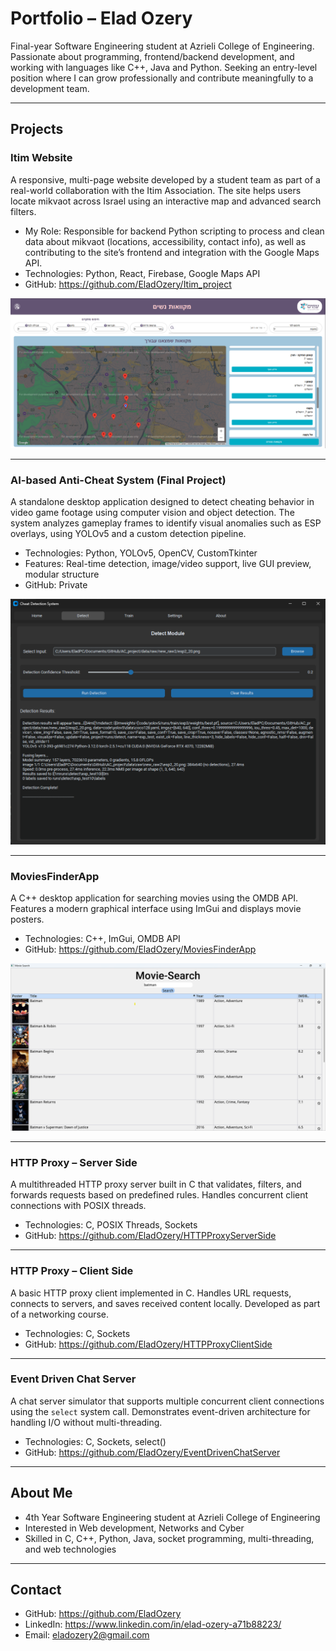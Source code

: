 # Portfolio – Elad Ozery

Final-year Software Engineering student at Azrieli College of Engineering. Passionate about programming, frontend/backend development, and working with languages like C++, Java and Python. Seeking an entry-level position where I can grow professionally and contribute meaningfully to a development team.

---

## Projects

### Itim Website
A responsive, multi-page website developed by a student team as part of a real-world collaboration with the Itim Association. The site helps users locate mikvaot across Israel using an interactive map and advanced search filters.

- My Role: Responsible for backend Python scripting to process and clean data about mikvaot (locations, accessibility, contact info), as well as contributing to the site’s frontend and integration with the Google Maps API.
- Technologies: Python, React, Firebase, Google Maps API 
- GitHub: https://github.com/EladOzery/Itim_project

![Screenshot of Itim Website](./images/itim_screenshot.png)

---

### AI-based Anti-Cheat System (Final Project)
A standalone desktop application designed to detect cheating behavior in video game footage using computer vision and object detection. The system analyzes gameplay frames to identify visual anomalies such as ESP overlays, using YOLOv5 and a custom detection pipeline.

- Technologies: Python, YOLOv5, OpenCV, CustomTkinter
- Features: Real-time detection, image/video support, live GUI preview, modular structure
- GitHub: Private

![Screenshot of Anti-Cheat Detection GUI](./images/anti_cheat_gui.png)

---

### MoviesFinderApp
A C++ desktop application for searching movies using the OMDB API. Features a modern graphical interface using ImGui and displays movie posters.

- Technologies: C++, ImGui, OMDB API
- GitHub: https://github.com/EladOzery/MoviesFinderApp

![Screenshot of MovieFinderApp](./images/moviefinder_screenshot.png)

---

### HTTP Proxy – Server Side
A multithreaded HTTP proxy server built in C that validates, filters, and forwards requests based on predefined rules. Handles concurrent client connections with POSIX threads.

- Technologies: C, POSIX Threads, Sockets
- GitHub: https://github.com/EladOzery/HTTPProxyServerSide

---

### HTTP Proxy – Client Side
A basic HTTP proxy client implemented in C. Handles URL requests, connects to servers, and saves received content locally. Developed as part of a networking course.

- Technologies: C, Sockets
- GitHub: https://github.com/EladOzery/HTTPProxyClientSide

---

### Event Driven Chat Server
A chat server simulator that supports multiple concurrent client connections using the `select` system call. Demonstrates event-driven architecture for handling I/O without multi-threading.

- Technologies: C, Sockets, select()
- GitHub: https://github.com/EladOzery/EventDrivenChatServer

---

## About Me
- 4th Year Software Engineering student at Azrieli College of Engineering
- Interested in Web development, Networks and Cyber
- Skilled in C, C++, Python, Java, socket programming, multi-threading, and web technologies

---

## Contact
- GitHub: https://github.com/EladOzery
- LinkedIn: https://www.linkedin.com/in/elad-ozery-a71b88223/
- Email: eladozery2@gmail.com
